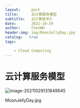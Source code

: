 ```yaml
---
layout:     post
title:      云计算服务模型
subtitle:   云计算技术3
date:       2021-10-29
author:     ChenWH 
header-img: img/MoonJellyDay.jpg
catalog:   true
tags:

    - Cloud Computing
---
```


# 云计算服务模型

![image-20211029131849645](https://raw.githubusercontent.com/Chen-WH/PicGo/main/Typora/202111041827565.png)

MoonJellyDay.jpg
